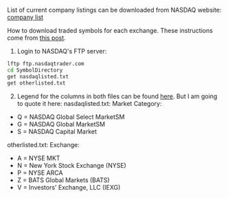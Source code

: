 List of current company listings can be downloaded from NASDAQ website: [company list](https://www.nasdaq.com/screening/company-list.aspx)

How to download traded symbols for each exchange. These instructions come from [this post](https://quant.stackexchange.com/questions/1640/where-to-download-list-of-all-common-stocks-traded-on-nyse-nasdaq-and-amex).

1. Login to NASDAQ's FTP server:
```bash
lftp ftp.nasdaqtrader.com
cd SymbolDirectory
get nasdaqlisted.txt
get otherlisted.txt
```

2. Legend for the columns in both files can be found [here](http://www.nasdaqtrader.com/trader.aspx?id=symboldirdefs). But I am going to quote it here:
nasdaqlisted.txt:
Market Category:
* Q = NASDAQ Global Select MarketSM
* G = NASDAQ Global MarketSM
* S =  NASDAQ Capital Market

otherlisted.txt:
Exchange:
* A = NYSE MKT
* N = New York Stock Exchange (NYSE)
* P = NYSE ARCA
* Z = BATS Global Markets (BATS)
* V = Investors' Exchange, LLC (IEXG)
